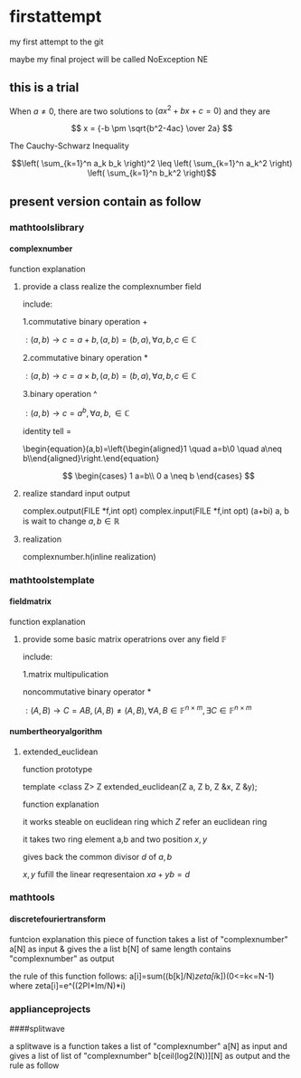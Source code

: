 # firstattempt
my first attempt to the git

maybe my final project will be called NoException NE
## this is a trial

When $a \ne 0$, there are two solutions to $(ax^2 + bx + c = 0)$ and they are 

$$ x = {-b \pm \sqrt{b^2-4ac} \over 2a} $$

The Cauchy-Schwarz Inequality

$$\left( \sum_{k=1}^n a_k b_k \right)^2 \leq \left( \sum_{k=1}^n a_k^2 \right) \left( \sum_{k=1}^n b_k^2 \right)$$

## present version contain as follow

### mathtoolslibrary

#### complexnumber

function explanation
1. provide a class realize the complexnumber field
	
	include:

    1.commutative binary operation $+$ 

	$:(a,b)\rightarrow c=a+b,(a,b)=(b,a),\forall a,b,c\in\mathbb{C}$

	2.commutative binary operation $*$ 

	$:(a,b)\rightarrow c=a\times b,(a,b)=(b,a),\forall a,b,c\in\mathbb{C}$

	3.binary operation ^ 

	$:(a,b)\rightarrow c=a^b,\forall a,b,\in\mathbb{C}$

	identity tell $=$

	\begin{equation}(a,b)=\left\{\begin{aligned}1 \quad a=b\\0 \quad a\neq b\\\end{aligned}\right.\end{equation}

	$$
	\begin{cases}
	1  a=b\\
	0  a \neq b
	\end{cases}
	$$


2. realize standard input output

	complex.output(FILE *f,int opt)
	complex.input(FILE *f,int opt)
	(a+bi)
	a, b is wait to change
	$a,b \in \mathbb{R}$

3. realization

	complexnumber.h(inline realization)

### mathtoolstemplate

#### fieldmatrix

function explanation
1. provide some basic matrix operatrions over any field $\mathbb{F}$
	
	include:

	1.matrix multipulication

	noncommutative binary operator *

	$:(A,B)\rightarrow C=AB,(A,B)\neq(A,B),\forall A,B\in\mathbb{F}^{n\times m},\exists C \in\mathbb{F}^{n\times m}$


#### numbertheoryalgorithm

1. extended_euclidean

	function prototype

	template \<class Z>
	Z extended_euclidean(Z a, Z b, Z &x, Z &y);

	function explanation

	it works steable on euclidean ring which $Z$ refer an euclidean ring

	it takes two ring element a,b and two position $x,y$

	gives back the common divisor $d$ of $a,b$

	$x,y$ fufill the linear reqresentaion $xa+yb=d$



### mathtools

#### discretefouriertransform

funtcion explanation
this piece of function takes a list of "complexnumber" a[N] as input & gives the a list b[N] of same length contains "complexnumber" as  output

the rule of this function follows:
a[i]=sum((b[k]/N)*zeta[i*k])(0<=k<=N-1)
where zeta[i]=e^((2PI*Im/N)*i)

### applianceprojects

####splitwave

a splitwave is a function takes a list of "complexnumber" a[N] as input and gives a list of list of "complexnumber" b[ceil(log2(N))][N] as output and the rule as follow


    
